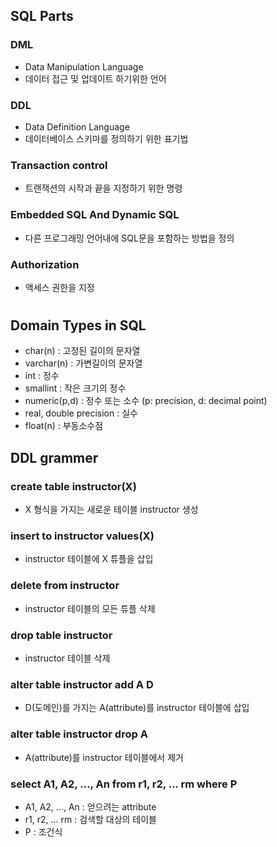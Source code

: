 ## SQL Parts
### DML
- Data Manipulation Language
- 데이터 접근 및 업데이트 하기위한 언어
### DDL 
- Data Definition Language
- 데이터베이스 스키마를 정의하기 위한 표기법
### Transaction control
- 트랜잭션의 시작과 끝을 지정하기 위한 명령
### Embedded SQL And Dynamic SQL
- 다른 프로그래밍 언어내에 SQL문을 포함하는 방법을 정의
### Authorization
- 액세스 권한을 지정

#
## Domain Types in SQL
- char(n) : 고정된 길이의 문자열
- varchar(n) : 가변길이의 문자열
- int : 정수
- smallint : 작은 크기의 정수
- numeric(p,d) : 정수 또는 소수 (p: precision, d: decimal point)
- real, double precision : 실수
- float(n) : 부동소수점

## DDL grammer
### create table instructor(X)
- X 형식을 가지는 새로운 테이블 instructor 생성
### insert to instructor values(X)
- instructor 테이블에 X 튜플을 삽입
### delete from instructor
- instructor 테이블의 모든 튜플 삭제
### drop table instructor
- instructor 테이블 삭제
### alter table instructor add A D
- D(도메인)를 가지는 A(attribute)를 instructor 테이블에 삽입
### alter table instructor drop A
- A(attribute)를 instructor 테이블에서 제거
### select A1, A2, ..., An from r1, r2, ... rm where P
- A1, A2, ..., An : 얻으려는 attribute
- r1, r2, ... rm : 검색할 대상의 테이블
- P : 조건식